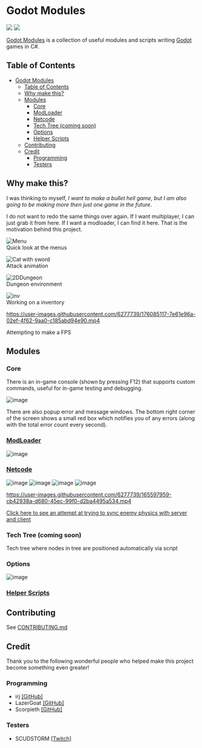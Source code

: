 # Godot Modules
[![](https://img.shields.io/github/forks/GodotModules/GodotModules?label=forks&logo=github&style=flat-square&color=purple)](https://github.com/GodotModules/GodotModulesCSharp/fork)
[![](https://img.shields.io/static/v1?style=flat-square&logo=discord&logoColor=white&color=blue&label=discord&message=valks%20games)](https://discord.gg/866cg8yfxZ)


[Godot Modules](https://github.com/GodotModules/GodotModulesCSharp) is a collection of useful modules and scripts writing [Godot](https://godotengine.org/) games in C#.


## Table of Contents

- [Godot Modules](#godot-modules)
  - [Table of Contents](#table-of-contents)
  - [Why make this?](#why-make-this)
  - [Modules](#modules)
    - [Core](#core)
    - [ModLoader](#modloader)
    - [Netcode](#netcode)
    - [Tech Tree (coming soon)](#tech-tree-coming-soon)
    - [Options](#options)
    - [Helper Scripts](#helper-scripts)
  - [Contributing](#contributing)
  - [Credit](#credit)
    - [Programming](#programming)
    - [Testers](#testers)

## Why make this?
I was thinking to myself, *I want to make a bullet hell game, but I am also going to be making more then just one game in the future*.

I do not want to redo the same things over again. If I want multiplayer, I can just grab it from here. If I want a modloader, I can find it here. That is the motivation behind this project.

![Menu](https://user-images.githubusercontent.com/6277739/176084227-c1f748bf-2cc0-4492-b132-b68f49ea1301.gif)  
Quick look at the menus  

![Cat with sword](https://user-images.githubusercontent.com/6277739/176084038-5483a55f-5698-4dc3-8a9c-0d08b7257d7c.gif)  
Attack animation  

![2DDungeon](https://user-images.githubusercontent.com/6277739/176084389-33209fb7-b793-47ba-827c-33aeff9a9381.gif)  
Dungeon environment  

![inv](https://user-images.githubusercontent.com/6277739/176084833-ea29cf7b-f7ef-46ec-8b56-5531ec735b7c.gif)  
Working on a inventory  

https://user-images.githubusercontent.com/6277739/176085117-7e61e96a-02ef-4f62-9aa0-c185abd94e90.mp4  

Attempting to make a FPS  

## Modules

### Core
There is an in-game console (shown by pressing F12) that supports custom commands, useful for in-game testing and debugging.

![image](https://user-images.githubusercontent.com/6277739/166569933-de699808-6de9-4f7f-ac90-1a8ae460e262.png)

There are also popup error and message windows. The bottom right corner of the screen shows a small red box which notifies you of any errors (along with the total error count every second).


### [ModLoader](https://github.com/valkyrienyanko/GodotModules/blob/main/.github/MOD_LOADER.md)

![image](https://user-images.githubusercontent.com/6277739/176084658-e5bbdf50-3569-484c-a3b1-3f123969b306.png)



### [Netcode](https://github.com/valkyrienyanko/GodotModules/blob/main/.github/NETCODE.md)

![image](https://user-images.githubusercontent.com/6277739/164528687-8ce3891f-2aa2-4c43-b9d2-404620aefad2.png)
![image](https://user-images.githubusercontent.com/6277739/176084492-d642fac2-569b-4f0e-a14e-a02a6e95bd38.png)
![image](https://user-images.githubusercontent.com/6277739/164519290-fcd96048-3267-4278-bbd9-34bd7c0a86c0.png)
![image](https://user-images.githubusercontent.com/6277739/164519339-a23cc3be-29dd-4df8-ad3b-e975508f5ec8.png)

https://user-images.githubusercontent.com/6277739/165597959-cb42938a-d680-45ec-99f0-d2ba4495a534.mp4

[Click here to see an attempt at trying to sync enemy physics with server and client](https://www.reddit.com/r/opensourcegames/comments/umbqn1/my_first_time_with_server_simulated_enemies_what/)


### Tech Tree (coming soon)
Tech tree where nodes in tree are positioned automatically via script


### Options
![image](https://user-images.githubusercontent.com/6277739/163117944-e350b70c-aaaa-426f-8719-3c28648d5747.png)  


### [Helper Scripts](https://github.com/valkyrienyanko/GodotModules/blob/main/.github/UTILITY_SCRIPTS.md)


## Contributing
See [CONTRIBUTING.md](https://github.com/valkyrienyanko/GodotModules/blob/main/.github/CONTRIBUTING.md)


## Credit
Thank you to the following wonderful people who helped make this project become something even greater!


### Programming
- irj [[GitHub]](https://github.com/irj)
- LazerGoat [[GitHub]](https://github.com/LazerGoat)
- Scorpieth [[GitHub]](https://github.com/Scorpieth)


### Testers
- SCUDSTORM [[Twitch]](https://www.twitch.tv/perezdispenser)
